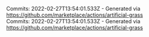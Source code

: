 Commits: 2022-02-27T13:54:01.533Z - Generated via https://github.com/marketplace/actions/artificial-grass
<br>
Commits: 2022-02-27T13:54:01.533Z - Generated via https://github.com/marketplace/actions/artificial-grass
<br>
